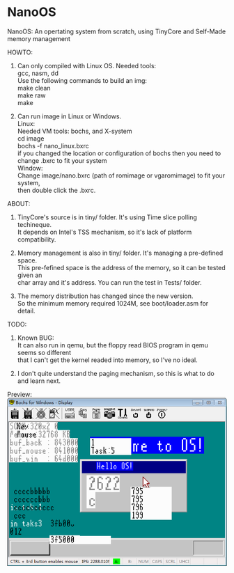 # NanoOS  
NanoOS: An opertating system from scratch, using TinyCore and Self-Made memory management  
  
HOWTO:  
1. Can only compiled with Linux OS. Needed tools:  
 gcc, nasm, dd  
  Use the following commands to build an img:  
  make clean  
  make raw  
  make  
    
2. Can run image in Linux or Windows.   
 Linux:  
 	Needed VM tools: bochs, and X-system  
	cd image  
	bochs -f nano_linux.bxrc  
	if you changed the location or configuration of bochs then you need to change .bxrc  to fit your system  
 Window:  
 	Change image/nano.bxrc (path of romimage or vgaromimage) to fit your system,   
 	then double click the .bxrc.  
 	  
ABOUT:  
  
1. TinyCore's source is in tiny/ folder. It's using Time slice polling techineque.  
  It depends on Intel's TSS mechanism, so it's lack of platform compatibility.  
    
2. Memory management is also in tiny/ folder. It's managing a pre-defined space.   
 This pre-fefined space is the address of the memory, so it can be tested given an  
 char array and it's address. You can run the test in Tests/ folder.  
 
3. The memory distribution has changed since the new version.  
  So the minimum memory required 1024M, see boot/loader.asm for detail.  
  
TODO:  
1. Known BUG:  
 It can also run in qemu, but the floppy read BIOS program in qemu seems so different  
 that I can't get the kernel readed into memory, so I've no ideal.  
   
2. I don't quite understand the paging mechanism, so this is what to do and learn next.

Preview:  
![Alt text](https://github.com/stophin/NanoOS/blob/master/image/Preview.png)  
